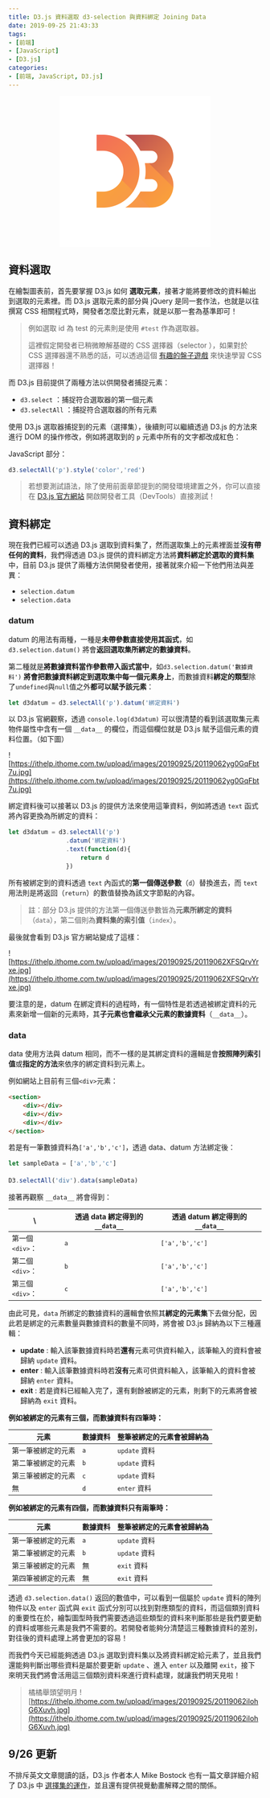 ```yaml
---
title: D3.js 資料選取 d3-selection 與資料綁定 Joining Data
date: 2019-09-25 21:43:33
tags:
- [前端]
- [JavaScript]
- [D3.js]
categories: 
- [前端, JavaScript, D3.js]
---
```


<div style="display:flex;justify-content:center;">
  <img style="object-fit:cover;" src='/images/d3js/d3.png' width='300px' height='300px' />
</div>

## 資料選取
在繪製圖表前，首先要掌握 D3.js 如何 **選取元素**，接著才能將要修改的資料輸出到選取的元素裡。而 D3.js 選取元素的部分與 jQuery 是同一套作法，也就是以往撰寫 CSS 相關程式時，開發者怎麼比對元素，就是以那一套為基準即可！

> 例如選取 id 為 test 的元素則是使用 `#test` 作為選取器。
> 
> 這裡假定開發者已稍微瞭解基礎的 CSS 選擇器（selector ），如果對於 CSS 選擇器還不熟悉的話，可以透過這個 [有趣的盤子遊戲](https://flukeout.github.io) 來快速學習 CSS 選擇器！

而 D3.js 目前提供了兩種方法以供開發者捕捉元素：

- `d3.select` ：捕捉符合選取器的第一個元素
- `d3.selectAll` ：捕捉符合選取器的所有元素

使用 D3.js 選取器捕捉到的元素（選擇集），後續則可以繼續透過 D3.js 的方法來進行 DOM 的操作修改，例如將選取到的 `p` 元素中所有的文字都改成紅色：

JavaScript 部分：
```javascript
d3.selectAll('p').style('color','red')
```

> 若想要測試語法，除了使用前面章節提到的開發環境建置之外，你可以直接在 [D3.js 官方網站](https://d3js.org/) 開啟開發者工具（DevTools）直接測試！

## 資料綁定

現在我們已經可以透過 D3.js 選取到資料集了，然而選取集上的元素裡面並**沒有帶任何的資料**，我們得透過 D3.js 提供的資料綁定方法將**資料綁定於選取的資料集**中，目前 D3.js 提供了兩種方法供開發者使用，接著就來介紹一下他們用法與差異：

- `selection.datum`
- `selection.data`

### datum

datum 的用法有兩種，一種是**未帶參數直接使用其函式**，如`d3.selection.datum()` 將會**返回選取集所綁定的數據資料**。

第二種就是**將數據資料當作參數帶入函式當中**，如`d3.selection.datum('數據資料')` **將會把數據資料綁定到選取集中每一個元素身上**，而數據資料**綁定的類型**除了`undefined`與`null`值之外**都可以賦予該元素**：

```javascript
let d3datum = d3.selectAll('p').datum('綁定資料')
```

以 D3.js 官網觀察，透過 `console.log(d3datum)` 可以很清楚的看到該選取集元素物件屬性中含有一個 `__data__` 的欄位，而這個欄位就是 D3.js 賦予這個元素的資料位置。（如下圖）

![https://ithelp.ithome.com.tw/upload/images/20190925/20119062yg0GqFbt7u.jpg](https://ithelp.ithome.com.tw/upload/images/20190925/20119062yg0GqFbt7u.jpg)

綁定資料後可以接著以 D3.js 的提供方法來使用這筆資料，例如將透過 `text` 函式將內容更換為所綁定的資料：

```javascript
let d3datum = d3.selectAll('p')
                .datum('綁定資料')
                .text(function(d){
                    return d
                })
```

所有被綁定到的資料透過 `text` 內函式的**第一個傳送參數**（`d`）替換進去，而 `text` 用法則是將返回（`return`）的數值替換為該文字節點的內容。

> 註：部分 D3.js 提供的方法第一個傳送參數皆為**元素所綁定的資料**（`data`），第二個則為**資料集的索引值**（`index`）。

最後就會看到 D3.js 官方網站變成了這樣：

![https://ithelp.ithome.com.tw/upload/images/20190925/20119062XFSQrvYrxe.jpg](https://ithelp.ithome.com.tw/upload/images/20190925/20119062XFSQrvYrxe.jpg)

要注意的是，datum 在綁定資料的過程時，有一個特性是若透過被綁定資料的元素來新增一個新的元素時，其**子元素也會繼承父元素的數據資料**（`__data__`）。

### data

data 使用方法與 datum 相同，而不一樣的是其綁定資料的邏輯是會**按照陣列索引值**或**指定的方法**來依序的綁定資料到元素上。

例如網站上目前有三個`<div>`元素：

```html
<section>
    <div></div>
    <div></div>
    <div></div>
</section>
```

若是有一筆數據資料為`['a','b','c']`，透過 data、datum 方法綁定後：

```javascript
let sampleData = ['a','b','c']

D3.selectAll('div').data(sampleData)
```


接著再觀察 `__data__` 將會得到：

\              | 透過 data 綁定得到的`__data__` | 透過 datum 綁定得到的`__data__`
-------------- | ------------- | -------------
第一個 `<div>`：| `a`           |`['a','b','c']`
第二個 `<div>`：| `b`           |`['a','b','c']`
第三個 `<div>`：| `c`           |`['a','b','c']`

由此可見，`data` 所綁定的數據資料的邏輯會依照其**綁定的元素集**下去做分配，因此若是綁定的元素數量與數據資料的數量不同時，將會被 D3.js 歸納為以下三種邏輯：

- **update** : 輸入該筆數據資料時若**還有**元素可供資料輸入，該筆輸入的資料會被歸納 `update` 資料。
- **enter** : 輸入該筆數據資料時若**沒有**元素可供資料輸入，該筆輸入的資料會被歸納 `enter` 資料。
- **exit** : 若是資料已經輸入完了，還有剩餘被綁定的元素，則剩下的元素將會被歸納為 `exit` 資料。

**例如被綁定的元素有三個，而數據資料有四筆時：**

元素              | 數據資料 | 整筆被綁定的元素會被歸納為
--------------  | ------------- | -------------
第一筆被綁定的元素| `a`           |`update` 資料
第二筆被綁定的元素| `b`           |`update` 資料
第三筆被綁定的元素| `c`           |`update` 資料
無               | `d`           |`enter` 資料

**例如被綁定的元素有四個，而數據資料只有兩筆時：**

元素              | 數據資料 | 整筆被綁定的元素會被歸納為
--------------  | ------------- | -------------
第一筆被綁定的元素| `a`           |`update` 資料
第二筆被綁定的元素| `b`           |`update` 資料
第三筆被綁定的元素| 無            |`exit` 資料
第四筆被綁定的元素| 無            |`exit` 資料

透過 `d3.selection.data()` 返回的數值中，可以看到一個屬於 `update` 資料的陣列物件以及 `enter` 函式與 `exit` 函式分別可以找到對應類型的資料，而這個類別資料的重要性在於，繪製圖型時我們需要透過這些類型的資料來判斷那些是我們要更動的資料或哪些元素是我們不需要的。若開發者能夠分清楚這三種數據資料的差別，對往後的資料處理上將會更加的容易！

而我們今天已經能夠透過 D3.js 選取到資料集以及將資料綁定給元素了，並且我們還能夠判斷出哪些資料是屬於要更新 `update` 、進入 `enter` 以及離開 `exit`，接下來明天我們將會活用這三個類別資料來進行資料處理，就讓我們明天見啦！

> 橘橘舉頭望明月
> ![https://ithelp.ithome.com.tw/upload/images/20190925/20119062iIohG6Xuvh.jpg](https://ithelp.ithome.com.tw/upload/images/20190925/20119062iIohG6Xuvh.jpg)

## 9/26 更新

不排斥英文文章閱讀的話，D3.js 作者本人 Mike Bostock 也有一篇文章詳細介紹了 D3.js 中 [選擇集的運作](https://bost.ocks.org/mike/selection/)，並且還有提供視覺動畫解釋之間的關係。